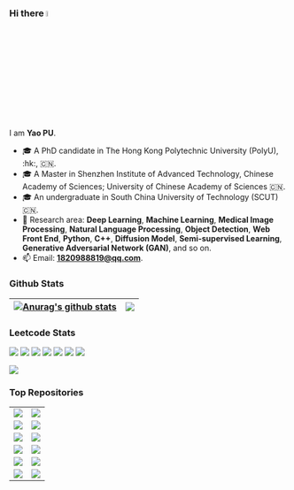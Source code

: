 ### Hi there <img src="https://media.giphy.com/media/hvRJCLFzcasrR4ia7z/giphy.gif" width="5%">

I am **Yao PU**. 

- :mortar_board: A PhD candidate in The Hong Kong Polytechnic University (PolyU), :hk:, :cn:.
- :mortar_board: A Master in Shenzhen Institute of Advanced Technology, Chinese Academy of Sciences; University of Chinese Academy of Sciences :cn:.
- :mortar_board: An undergraduate in South China University of Technology (SCUT) :cn:.
- :microscope: Research area: **Deep Learning**, **Machine Learning**, **Medical Image Processing**, **Natural Language Processing**, **Object Detection**, **Web Front End**, **Python**, **C++**, **Diffusion Model**, **Semi-supervised Learning**, **Generative Adversarial Network (GAN)**, and so on.
- :mailbox: Email: [**1820988819@qq.com**](mailto:1820988819@qq.com).

### Github Stats

| <a href="https://github.com/Allenem"><img align="center" src="https://github-readme-stats.vercel.app/api?username=Allenem&show_icons=true&include_all_commits=true&theme=buefy&hide_border=true" alt="Anurag's github stats" /></a> | <a href="https://github.com/Allenem"><img align="center" src="https://github-readme-stats.vercel.app/api/top-langs/?username=Allenem&layout=compact&theme=buefy&hide_border=true" /></a> |
| - | - |

### Leetcode Stats

[![](https://leetcode-badge.haozibi.dev/v1cn/allenem.svg?logo=leetcode)](https://leetcode.cn/u/allenem/) 
[![](https://leetcode-badge.haozibi.dev/v1cn/ranking/allenem.svg?logo=leetcode)](https://leetcode.cn/u/allenem/) 
[![](https://leetcode-badge.haozibi.dev/v1cn/solved/allenem.svg?logo=leetcode)](https://leetcode.cn/u/allenem/) 
[![](https://leetcode-badge.haozibi.dev/v1cn/solved-rate/allenem.svg?logo=leetcode)](https://leetcode.cn/u/allenem/) 
[![](https://leetcode-badge.haozibi.dev/v1cn/accepted/allenem.svg?logo=leetcode)](https://leetcode.cn/u/allenem/) 
[![](https://leetcode-badge.haozibi.dev/v1cn/accepted-rate/allenem.svg?logo=leetcode)](https://leetcode.cn/u/allenem/)
[![](https://leetcode-badge.haozibi.dev/v1cn/card/question-process/allenem.svg?lang=en&logo=leetcode)](https://leetcode.cn/u/allenem/)
<!--[![](https://leetcode-badge.haozibi.dev/v1cn/card/contest-ranking/allenem.svg?logo=leetcode)](https://leetcode.cn/u/allenem/)-->
[![](https://leetcode-badge.haozibi.dev/v1cn/chart/submission-calendar/allenem.svg?type=past-year&color=yellow&logo=leetcode)](https://leetcode.cn/u/allenem/)

### Top Repositories

<table>
   <tr>
      <td><a href="https://github.com/Allenem/DDPM"><img align="center" src="https://github-readme-stats.vercel.app/api/pin/?username=Allenem&repo=DDPM&theme=buefy" /></a></td>
      <td><a href="https://github.com/Allenem/SSL4DSA"><img align="center" src="https://github-readme-stats.vercel.app/api/pin/?username=Allenem&repo=SSL4DSA&theme=buefy" /></a></td>
   </tr>
   <tr>
      <td><a href="https://github.com/Allenem/MedicalImage"><img align="center" src="https://github-readme-stats.vercel.app/api/pin/?username=Allenem&repo=MedicalImage&theme=buefy"/></a></td>
      <td><a href="https://github.com/Allenem/PatternRecognition"><img align="center" src="https://github-readme-stats.vercel.app/api/pin/?username=Allenem&repo=PatternRecognition&theme=buefy" /></a></td>
   </tr>
   <tr>
      <td><a href="https://github.com/Allenem/DeepLearningCourse"><img align="center" src="https://github-readme-stats.vercel.app/api/pin/?username=Allenem&repo=DeepLearningCourse&theme=buefy" /></a></td>
      <td><a href="https://github.com/Allenem/transformer"><img align="center" src="https://github-readme-stats.vercel.app/api/pin/?username=Allenem&repo=transformer&theme=buefy" /></a></td>
   </tr>
   <tr>
      <td><a href="https://github.com/Allenem/YOLOv3SPP"><img align="center" src="https://github-readme-stats.vercel.app/api/pin/?username=Allenem&repo=YOLOv3SPP&theme=buefy" /></a></td>
      <td><a href="https://github.com/Allenem/graduation-design"><img align="center" src="https://github-readme-stats.vercel.app/api/pin/?username=Allenem&repo=graduation-design&theme=buefy" /></a></td>
   </tr>
   <tr>
      <td><a href="https://github.com/Allenem/CapitalManagementSystem"><img align="center" src="https://github-readme-stats.vercel.app/api/pin/?username=Allenem&repo=CapitalManagementSystem&theme=buefy" /></a></td>
      <td><a href="https://github.com/Allenem/DIPhomework"><img align="center" src="https://github-readme-stats.vercel.app/api/pin/?username=Allenem&repo=DIPhomework&theme=buefy" /></a></td>
   </tr>
   <tr>
      <td><a href="https://github.com/Allenem/GitHubNoteBook"><img align="center" src="https://github-readme-stats.vercel.app/api/pin/?username=Allenem&repo=GitHubNoteBook&theme=buefy" /></a></td>
      <td><a href="https://github.com/Allenem/LeetCode"><img align="center" src="https://github-readme-stats.vercel.app/api/pin/?username=Allenem&repo=LeetCode&theme=buefy" /></a></td>
   </tr>
</table>

<!-- 

[![github stats](https://github-readme-stats.vercel.app/api?username=Allenem&show_icons=true&theme=radical)](https://github.com/Allenem)

[![lazy status](https://github-readme-stats.vercel.app/api/top-langs/?username=Allenem&layout=compact&theme=radical)](https://github.com/Allenem)

[![github stats](https://github-readme-stats.vercel.app/api?username=Allenem&show_icons=true&theme=radical&bg_color=30,e96443,904e95&title_color=fff)](https://github.com/Allenem)

**Allenem/Allenem** is a ✨ _special_ ✨ repository because its `README.md` (this file) appears on your GitHub profile.👋

Here are some ideas to get you started:

- 🔭 I’m currently working on ...
- 🌱 I’m currently learning ...
- 👯 I’m looking to collaborate on ...
- 🤔 I’m looking for help with ...
- 💬 Ask me about ...
- 📫 How to reach me: ...
- 😄 Pronouns: ...
- ⚡ Fun fact: ...

- :seedling: I’m currently working on **Diffusion Model**, **Semi-supervised Learning**, **Vascular Segmentation**.
- :speech_balloon: Ask me anything related to **DeepLearning**, **MachineLearning**, **MedicalImageAnalysis**, **NaturalLanguageProcessing**, **ObjectDetection**, **WebFrontEnd**.
- :dancers: I’m looking to collaborate with partners on the similar research area.
- :mailbox: How to reach me: [**1820988819@qq.com**](mailto:1820988819@qq.com).
-->
